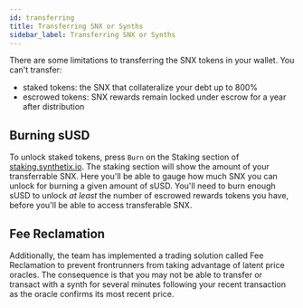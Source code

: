```yaml
---
id: transferring
title: Transferring SNX or Synths
sidebar_label: Transferring SNX or Synths
---
```


There are some limitations to transferring the SNX tokens in your wallet. You can't transfer:
- staked tokens: the SNX that collateralize your debt up to 800%
- escrowed tokens: SNX rewards remain locked under escrow for a year after distribution

## Burning sUSD

To unlock staked tokens, press `Burn` on the Staking section of <a href="https://staking.synthetix.io/" class="link" target="_blank">staking.synthetix.io</a>. The staking section will show the amount of your transferrable SNX. Here you'll be able to gauge how much SNX you can unlock for burning a given amount of sUSD. You'll need to burn enough sUSD to unlock *at least* the number of escrowed rewards tokens you have, before you'll be able to access transferable SNX. 

## Fee Reclamation

Additionally, the team has implemented a trading solution called Fee Reclamation to prevent frontrunners from taking advantage of latent price oracles. The consequence is that you may not be able to transfer or transact with a synth for several minutes following your recent transaction as the oracle confirms its most recent price. 